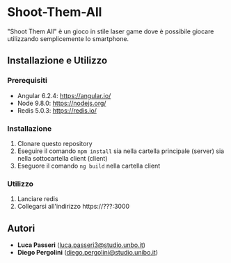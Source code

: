 # Shoot-Them-All #
"Shoot Them All" è un gioco in stile laser game dove è possibile giocare utilizzando semplicemente lo smartphone.

## Installazione e Utilizzo ##
### Prerequisiti ###
- Angular 6.2.4: https://angular.io/
- Node 9.8.0: https://nodejs.org/
- Redis 5.0.3: https://redis.io/

### Installazione ###
1. Clonare questo repository
2. Eseguire il comando `npm install` sia nella cartella principale (server) sia nella sottocartella client (client)
3. Eseguore il comando `ng build` nella cartella client

### Utilizzo ###
1. Lanciare redis
2. Collegarsi all'indirizzo https://???:3000

## Autori ##
- **Luca Passeri** (luca.passeri3@studio.unbo.it)
- **Diego Pergolini** (diego.pergolini@studio.unibo.it)
